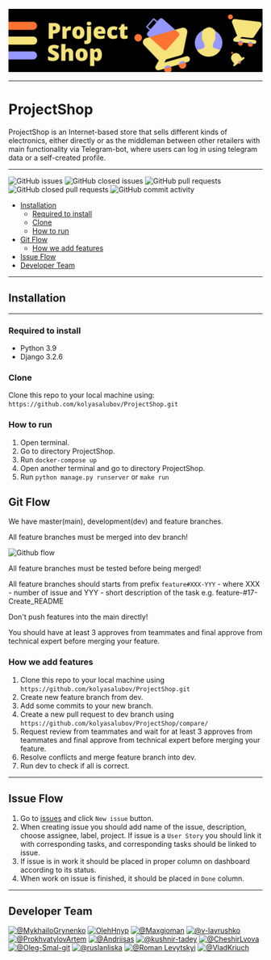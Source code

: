 ![Banner.png](Banner.png)
___

# ProjectShop

ProjectShop is an Internet-based store that sells different kinds of electronics, either directly or as the middleman
between other retailers with main functionality via Telegram-bot, where users can log in using telegram data or a
self-created profile.
___
![GitHub issues](https://img.shields.io/github/issues-raw/kolyasalubov/ProjectShop)
![GitHub closed issues](https://img.shields.io/github/issues-closed-raw/kolyasalubov/ProjectShop?color=green)
![GitHub pull requests](https://img.shields.io/github/issues-pr-raw/kolyasalubov/ProjectShop)
![GitHub closed pull requests](https://img.shields.io/github/issues-pr-closed-raw/kolyasalubov/ProjectShop?color=green)
![GitHub commit activity](https://img.shields.io/github/commit-activity/m/kolyasalubov/ProjectShop)

* [Installation](#Installation)
    * [Required to install](#Required_to_install)
    * [Clone](#Clone)
    * [How to run](#How_to_run)
* [Git Flow](#Git_Flow)
    * [How we add features](#How_we_add_features)
* [Issue Flow](#Issue_Flow)
* [Developer Team](#Developer_team)

___

## Installation <a name="Installation"></a>

___

### Required to install <a name="Required_to_install"></a>

* Python 3.9
* Django 3.2.6

### Clone <a name="Clone"></a>

Clone this repo to your local machine using:  
`https://github.com/kolyasalubov/ProjectShop.git`

### How to run<a name="How_to_run"></a>

1. Open terminal.
2. Go to directory ProjectShop.
3. Run `docker-compose up`
4. Open another terminal and go to directory ProjectShop.
5. Run `python manage.py runserver` or `make run`

## Git Flow<a name="Git_Flow"></a>

We have master(main), development(dev) and feature branches.

All feature branches must be merged into dev branch!

![Github flow](https://camo.githubusercontent.com/3e34f7a8d05c9d273965596db7c7b30f111b1d4990aa2ac47cb9792cfcb2b70b/68747470733a2f2f7761632d63646e2e61746c61737369616e2e636f6d2f64616d2f6a63723a62353235396363652d363234352d343966322d623839622d3938373166396565336661342f30332532302832292e7376673f63646e56657273696f6e3d31333132)

All feature branches must be tested before being merged!

All feature branches should starts from prefix `feature#XXX-YYY` - where XXX - number of issue and YYY - short
description of the task e.g. feature-#17-Create_README

Don't push features into the main directly!

You should have at least 3 approves from teammates and final approve from technical expert before merging your feature.

### How we add features<a name="How_we_add_features"></a>

1. Clone this repo to your local machine using `https://github.com/kolyasalubov/ProjectShop.git`
2. Create new feature branch from dev.
3. Add some commits to your new branch.
4. Create a new pull request to dev branch using `https://github.com/kolyasalubov/ProjectShop/compare/`
5. Request review from teammates and wait for at least 3 approves from teammates and final approve from technical expert
   before merging your feature.
6. Resolve conflicts and merge feature branch into dev.
7. Run dev to check if all is correct.

___

## Issue Flow<a name="Issue_Flow"></a>

1. Go to [issues](https://github.com/kolyasalubov/ProjectShop/issues) and click `New issue` button.
2. When creating issue you should add name of the issue, description, choose assignee, label, project. If issue is
   a `User Story` you should link it with corresponding tasks, and corresponding tasks should be linked to issue.
3. If issue is in work it should be placed in proper column on dashboard according to its status.
4. When work on issue is finished, it should be placed in `Done` column.

___

## Developer Team<a name="Developer_team"></a>

[![@MykhailoGrynenko](https://avatars.githubusercontent.com/u/56480204?s=200&?v=4)](https://github.com/MykhailoGrynenko)
[![OlehHnyp](https://avatars.githubusercontent.com/u/75254063?s=200&?s=200&?v=4)](https://github.com/OlehHnyp)
[![@Maxgioman](https://avatars.githubusercontent.com/u/43215127?s=200&?v=4)](https://github.com/Maxgioman)
[![@v-lavrushko](https://avatars.githubusercontent.com/u/29904652?s=200&?v=4)](https://github.com/v-lavrushko)
[![@ProkhvatylovArtem](https://avatars.githubusercontent.com/u/89210528?s=200&?v=4)](https://github.com/ProkhvatylovArtem)
[![@Andriisas](https://avatars.githubusercontent.com/u/48296925?s=200&?v=4)](https://github.com/Andriisas)
[![@kushnir-tadey](https://avatars.githubusercontent.com/u/74568824?s=200&?v=4)](https://github.com/kushnir-tadey)
[![@CheshirLvova](https://avatars.githubusercontent.com/u/36841164?s=200&?v=4)](https://github.com/CheshirLvova)
[![@Oleg-Smal-git](https://avatars.githubusercontent.com/u/78323776?s=200&?v=4)](https://github.com/Oleg-Smal-git)
[![@ruslanliska](https://avatars.githubusercontent.com/u/78071321?s=200&?v=4)](https://github.com/ruslanliska)
[![@Roman Levytskyi](https://avatars.githubusercontent.com/u/64426960?s=200&?v=4)](https://github.com/l3va)
[![@VladKriuch](https://avatars.githubusercontent.com/u/89203925?s=200&?v=4)](https://github.com/VladKriuch) 
